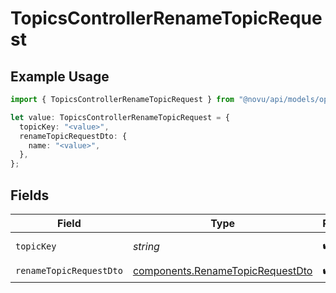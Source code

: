 # TopicsControllerRenameTopicRequest

## Example Usage

```typescript
import { TopicsControllerRenameTopicRequest } from "@novu/api/models/operations";

let value: TopicsControllerRenameTopicRequest = {
  topicKey: "<value>",
  renameTopicRequestDto: {
    name: "<value>",
  },
};
```

## Fields

| Field                                                                                | Type                                                                                 | Required                                                                             | Description                                                                          |
| ------------------------------------------------------------------------------------ | ------------------------------------------------------------------------------------ | ------------------------------------------------------------------------------------ | ------------------------------------------------------------------------------------ |
| `topicKey`                                                                           | *string*                                                                             | :heavy_check_mark:                                                                   | The topic key                                                                        |
| `renameTopicRequestDto`                                                              | [components.RenameTopicRequestDto](../../models/components/renametopicrequestdto.md) | :heavy_check_mark:                                                                   | N/A                                                                                  |